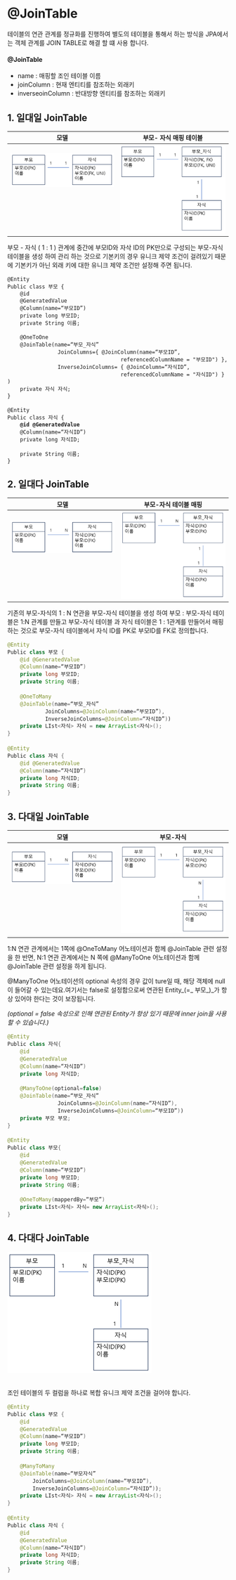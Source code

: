 # @JoinTable

테이블의 연관 관계를 정규화를 진행하여 별도의 테이블을 통해서 하는 방식을 JPA에서는 객체 관계를 JOIN TABLE로 해결 할 떄 사용 합니다.

#### @JoinTable&#x20;

* name : 매핑할 조인 테이블 이름
* joinColumn : 현재 엔티티를 참조하는 외래키&#x20;
* inverseoinColumn : 반대방향 엔티티를 참조하는 외래키

## 1. 일대일 JoinTable

| 모델                                                                                     | 부모- 자식 매핑 테이블                               |
| -------------------------------------------------------------------------------------- | ------------------------------------------- |
| <p><img src="../../.gitbook/assets/image (65).png" alt=""><br><br><br><br><br><br></p> | ![](<../../.gitbook/assets/image (66).png>) |



부모 - 자식 ( 1 : 1 ) 관계에 중간에 부모ID와 자삭 ID의 PK만으로 구성되는 부모-자식 테이블을 생성 하여 관리 하는 것으로 기본키의 경우 유니크 제약 조건이 걸려있기 때문에 기본키가 아닌 외래 키에 대한 유니크 제약 조건만 설정해 주면 됩니다.

<pre class="language-java"><code class="lang-java">@Entity
Public class 부모 {
    @id 
    @GeneratedValue
    @Column(name=“부모ID”)
    private long 부모ID;
    private String 이름;
    
    @OneToOne
    @JoinTable(name=“부모_자식”
                JoinColumns={ @JoinColumn(name=“부모ID”,
                                    referencedColumnName = "부모ID") },
                InverseJoinColumns= { @JoinColumn=“자식ID”, 
                                    referencedColumnName = "자식ID") } )
    private 자식 자식;
}

@Entity
Public class 자식 {
<strong>    @id @GeneratedValue
</strong>    @Column(name=“자식ID”)
    private long 자식ID;
    
    private String 이름;
}
</code></pre>

## 2. 일대다 JoinTable

| 모델                                                                                     | 부모-자식 테이블 매핑                                |
| -------------------------------------------------------------------------------------- | ------------------------------------------- |
| <p><img src="../../.gitbook/assets/image (67).png" alt=""><br><br><br><br><br><br></p> | ![](<../../.gitbook/assets/image (71).png>) |

기존의 부모-자식의 1 : N 연관을 부모-자식 테이블을 생성 하여 부모 : 부모-자식 테이블은 1:N 관계를 만들고 부모-자식 테이블 과 자식 테이블은 1 : 1관계를 만들어서 매핑하는 것으로 부모-자식 테이블에서 자식 ID를 PK로 부모ID를 FK로 정의합니다.

```java
@Entity
Public class 부모 {
    @id @GeneratedValue
    @Column(name=“부모ID”)
    private long 부모ID;
    private String 이름;
    
    @OneToMany
    @JoinTable(name=“부모_자식”
            JoinColumns=@JoinColumn(name=“부모ID”),
            InverseJoinColumns=@JoinColumn=“자식ID”))
    private LIst<자식> 자식 = new ArrayList<자식>();
} 

@Entity
Public class 자식 {
    @id @GeneratedValue
    @Column(name=“자식ID”)
    private long 자식ID;
    private String 이름;
}
```

## 3. 다대일 JoinTable

| 모델                                                                                         | 부모-자식                                       |
| ------------------------------------------------------------------------------------------ | ------------------------------------------- |
| <p><img src="../../.gitbook/assets/image (69).png" alt=""><br><br><br><br><br><br><br></p> | ![](<../../.gitbook/assets/image (72).png>) |

1:N 연관 관계에서는 1쪽에 @OneToMany 어노테이션과 함께 @JoinTable 관련 설정을 한 반면, N:1 연관 관계에서는 N 쪽에 @ManyToOne 어노테이션과 함께 @JoinTable 관련 설정을 하게 됩니다.&#x20;

@ManyToOne 어노테이션의 optional 속성의 경우 값이 ture일 때, 해당 객체에 null이 들어갈 수 있는데요.여기서는 false로 설정함으로써 연관된 Entity_(=_ 부모_)_가 항상 있어야 한다는 것이 보장됩니다.

_(optional = false 속성으로 인해 연관된 Entity가 항상 있기 때문에 inner join을 사용할 수 있습니다.)_

```java
@Entity
Public class 자식{
    @id 
    @GeneratedValue
    @Column(name=“자식ID”)
    private long 자식ID;
    
    @ManyToOne(optional=false)
    @JoinTable(name=“부모_자식”
                JoinColumns=@JoinColumn(name=“자식ID”),
                InverseJoinColumns=@JoinColumn=“부모ID”))
    private 부모 부모;
}

@Entity
Public class 부모{
    @id 
    @GeneratedValue
    @Column(name=“부모ID”)
    private long 부모ID;
    private String 이름;
    
    @OneToMany(mapperdBy=“부모”)
    private LIst<자식> 자식= new ArrayList<자식>();
}
```

## 4. 다대다 JoinTable

![](<../../.gitbook/assets/image (73).png>)

\
조인 테이블의 두 컬럼을 하나로 복합 유니크 제약 조건을 걸어야 합니다. &#x20;

```java
@Entity
Public class 부모 {
    @id 
    @GeneratedValue
    @Column(name=“부모ID”)
    private long 부모ID;
    private String 이름;
    
    @ManyToMany
    @JoinTable(name=“부모자식”
        JoinColumns=@JoinColumn(name=“부모ID”),
        InverseJoinColumns=@JoinColumn=“자식ID”));
    private LIst<자식> 자식 = new ArrayList<자식>();
} 

@Entity
Public class 자식 {
    @id 
    @GeneratedValue
    @Column(name=“자식ID”)
    private long 자식ID;
    private String 이름;
}
```
